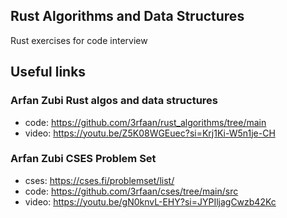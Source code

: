 ## Rust Algorithms and Data Structures
Rust exercises for code interview 

## Useful links
### Arfan Zubi Rust algos and data structures
- code: https://github.com/3rfaan/rust_algorithms/tree/main
- video: https://youtu.be/Z5K08WGEuec?si=Krj1Ki-W5n1je-CH

### Arfan Zubi CSES Problem Set
- cses: https://cses.fi/problemset/list/
- code: https://github.com/3rfaan/cses/tree/main/src
- video: https://youtu.be/gN0knvL-EHY?si=JYPIljagCwzb42Kc
